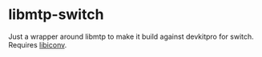 libmtp-switch
=============

Just a wrapper around libmtp to make it build against devkitpro for switch. Requires [libiconv](https://github.com/snaiperskaya96/libiconv-switch).
